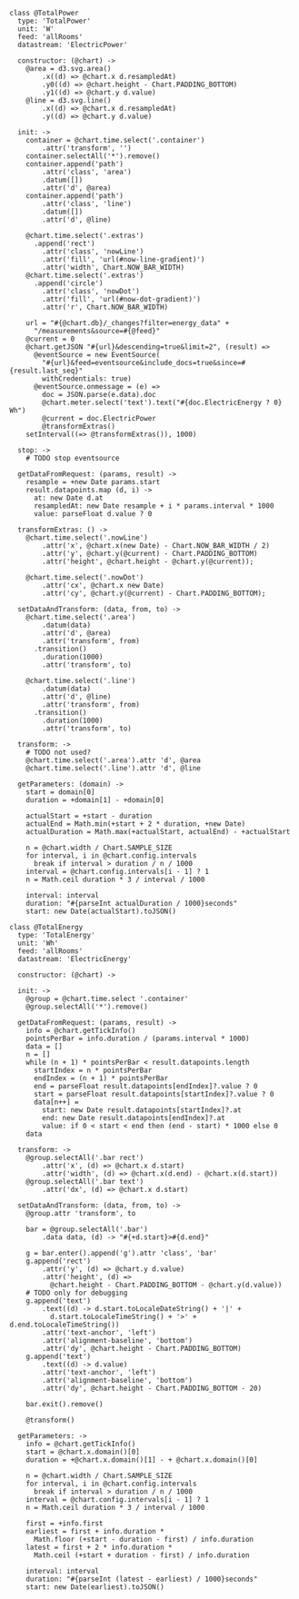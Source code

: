     class @TotalPower
      type: 'TotalPower'
      unit: 'W'
      feed: 'allRooms'
      datastream: 'ElectricPower'

      constructor: (@chart) ->
        @area = d3.svg.area()
            .x((d) => @chart.x d.resampledAt)
            .y0((d) => @chart.height - Chart.PADDING_BOTTOM)
            .y1((d) => @chart.y d.value)
        @line = d3.svg.line()
            .x((d) => @chart.x d.resampledAt)
            .y((d) => @chart.y d.value)

      init: ->
        container = @chart.time.select('.container')
            .attr('transform', '')
        container.selectAll('*').remove()
        container.append('path')
            .attr('class', 'area')
            .datum([])
            .attr('d', @area)
        container.append('path')
            .attr('class', 'line')
            .datum([])
            .attr('d', @line)

        @chart.time.select('.extras')
          .append('rect')
            .attr('class', 'nowLine')
            .attr('fill', 'url(#now-line-gradient)')
            .attr('width', Chart.NOW_BAR_WIDTH)
        @chart.time.select('.extras')
          .append('circle')
            .attr('class', 'nowDot')
            .attr('fill', 'url(#now-dot-gradient)')
            .attr('r', Chart.NOW_BAR_WIDTH)

        url = "#{@chart.db}/_changes?filter=energy_data" +
          "/measurements&source=#{@feed}"
        @current = 0
        @chart.getJSON "#{url}&descending=true&limit=2", (result) =>
          @eventSource = new EventSource(
            "#{url}&feed=eventsource&include_docs=true&since=#{result.last_seq}"
            withCredentials: true)
          @eventSource.onmessage = (e) =>
            doc = JSON.parse(e.data).doc
            @chart.meter.select('text').text("#{doc.ElectricEnergy ? 0} Wh")
            @current = doc.ElectricPower
            @transformExtras()
        setInterval((=> @transformExtras()), 1000)

      stop: ->
        # TODO stop eventsource

      getDataFromRequest: (params, result) ->
        resample = +new Date params.start
        result.datapoints.map (d, i) ->
          at: new Date d.at
          resampledAt: new Date resample + i * params.interval * 1000
          value: parseFloat d.value ? 0

      transformExtras: () ->
        @chart.time.select('.nowLine')
            .attr('x', @chart.x(new Date) - Chart.NOW_BAR_WIDTH / 2)
            .attr('y', @chart.y(@current) - Chart.PADDING_BOTTOM)
            .attr('height', @chart.height - @chart.y(@current));

        @chart.time.select('.nowDot')
            .attr('cx', @chart.x new Date)
            .attr('cy', @chart.y(@current) - Chart.PADDING_BOTTOM);

      setDataAndTransform: (data, from, to) ->
        @chart.time.select('.area')
            .datum(data)
            .attr('d', @area)
            .attr('transform', from)
          .transition()
            .duration(1000)
            .attr('transform', to)

        @chart.time.select('.line')
            .datum(data)
            .attr('d', @line)
            .attr('transform', from)
          .transition()
            .duration(1000)
            .attr('transform', to)

      transform: ->
        # TODO not used?
        @chart.time.select('.area').attr 'd', @area
        @chart.time.select('.line').attr 'd', @line

      getParameters: (domain) ->
        start = domain[0]
        duration = +domain[1] - +domain[0]

        actualStart = +start - duration
        actualEnd = Math.min(+start + 2 * duration, +new Date)
        actualDuration = Math.max(+actualStart, actualEnd) - +actualStart

        n = @chart.width / Chart.SAMPLE_SIZE
        for interval, i in @chart.config.intervals
          break if interval > duration / n / 1000
        interval = @chart.config.intervals[i - 1] ? 1
        n = Math.ceil duration * 3 / interval / 1000

        interval: interval
        duration: "#{parseInt actualDuration / 1000}seconds"
        start: new Date(actualStart).toJSON()

    class @TotalEnergy
      type: 'TotalEnergy'
      unit: 'Wh'
      feed: 'allRooms'
      datastream: 'ElectricEnergy'

      constructor: (@chart) ->

      init: ->
        @group = @chart.time.select '.container'
        @group.selectAll('*').remove()

      getDataFromRequest: (params, result) ->
        info = @chart.getTickInfo()
        pointsPerBar = info.duration / (params.interval * 1000)
        data = []
        n = []
        while (n + 1) * pointsPerBar < result.datapoints.length
          startIndex = n * pointsPerBar
          endIndex = (n + 1) * pointsPerBar
          end = parseFloat result.datapoints[endIndex]?.value ? 0
          start = parseFloat result.datapoints[startIndex]?.value ? 0
          data[n++] =
            start: new Date result.datapoints[startIndex]?.at
            end: new Date result.datapoints[endIndex]?.at
            value: if 0 < start < end then (end - start) * 1000 else 0
        data

      transform: ->
        @group.selectAll('.bar rect')
            .attr('x', (d) => @chart.x d.start)
            .attr('width', (d) => @chart.x(d.end) - @chart.x(d.start))
        @group.selectAll('.bar text')
            .attr('dx', (d) => @chart.x d.start)

      setDataAndTransform: (data, from, to) ->
        @group.attr 'transform', to

        bar = @group.selectAll('.bar')
            .data data, (d) -> "#{+d.start}>#{d.end}"

        g = bar.enter().append('g').attr 'class', 'bar'
        g.append('rect')
            .attr('y', (d) => @chart.y d.value)
            .attr('height', (d) =>
              @chart.height - Chart.PADDING_BOTTOM - @chart.y(d.value))
        # TODO only for debugging
        g.append('text')
            .text((d) -> d.start.toLocaleDateString() + '|' +
              d.start.toLocaleTimeString() + '>' + d.end.toLocaleTimeString())
            .attr('text-anchor', 'left')
            .attr('alignment-baseline', 'bottom')
            .attr('dy', @chart.height - Chart.PADDING_BOTTOM)
        g.append('text')
            .text((d) -> d.value)
            .attr('text-anchor', 'left')
            .attr('alignment-baseline', 'bottom')
            .attr('dy', @chart.height - Chart.PADDING_BOTTOM - 20)

        bar.exit().remove()

        @transform()

      getParameters: ->
        info = @chart.getTickInfo()
        start = @chart.x.domain()[0]
        duration = +@chart.x.domain()[1] - + @chart.x.domain()[0]

        n = @chart.width / Chart.SAMPLE_SIZE
        for interval, i in @chart.config.intervals
          break if interval > duration / n / 1000
        interval = @chart.config.intervals[i - 1] ? 1
        n = Math.ceil duration * 3 / interval / 1000

        first = +info.first
        earliest = first + info.duration *
          Math.floor (+start - duration - first) / info.duration
        latest = first + 2 * info.duration *
          Math.ceil (+start + duration - first) / info.duration

        interval: interval
        duration: "#{parseInt (latest - earliest) / 1000}seconds"
        start: new Date(earliest).toJSON()
